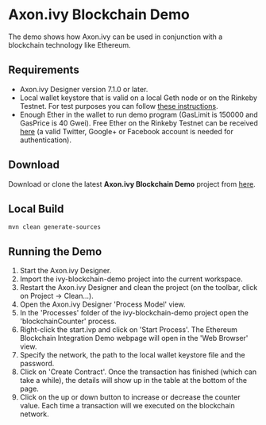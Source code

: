 # Axon.ivy Blockchain Demo
The demo shows how Axon.ivy can be used in conjunction with a blockchain technology like Ethereum.

## Requirements
* Axon.ivy Designer version 7.1.0 or later.
* Local wallet keystore that is valid on a local Geth node or on the Rinkeby Testnet. For test purposes you can follow [these instructions](https://myetherwallet.github.io/knowledge-base/getting-started/creating-a-new-wallet-on-myetherwallet.html/).
* Enough Ether in the wallet to run demo program (GasLimit is 150000 and GasPrice is 40 Gwei). Free Ether on the Rinkeby Testnet can be received [here](https://faucet.rinkeby.io/) (a valid Twitter, Google+ or Facebook account is needed for authentication).

## Download
Download or clone the latest **Axon.ivy Blockchain Demo** project from [here](https://github.com/ivy-samples/ivy-blockchain-demo.git).

## Local Build
    mvn clean generate-sources

## Running the Demo
1. Start the Axon.ivy Designer.
1. Import the ivy-blockchain-demo project into the current workspace.
1. Restart the Axon.ivy Designer and clean the project (on the toolbar, click on Project -> Clean...).
1. Open the Axon.ivy Designer 'Process Model' view.
1. In the 'Processes' folder of the ivy-blockchain-demo project open the 'blockchainCounter' process.
1. Right-click the start.ivp and click on 'Start Process'. The Ethereum Blockchain Integration Demo webpage will open in the 'Web Browser' view.
1. Specify the network, the path to the local wallet keystore file and the password.
1. Click on 'Create Contract'. Once the transaction has finished (which can take a while), the details will show up in the table at the bottom of the page.
1. Click on the up or down button to increase or decrease the counter value. Each time a transaction will we executed on the blockchain network.
